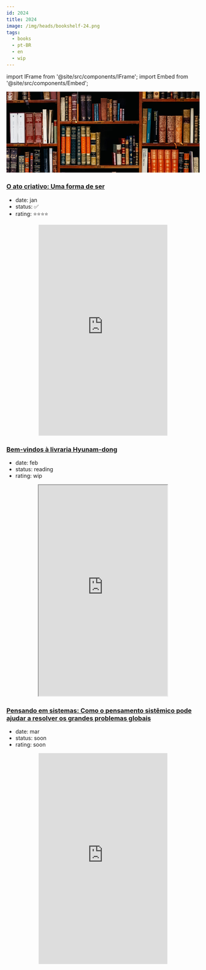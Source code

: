 ```yaml
---
id: 2024
title: 2024
image: /img/heads/bookshelf-24.png
tags:
  - books
  - pt-BR
  - en
  - wip
---
```


import IFrame from '@site/src/components/IFrame';
import Embed from '@site/src/components/Embed';

<div align="center">
<img width="720" src="../../img/heads/bookshelf-24.png" />
</div>

### [O ato criativo: Uma forma de ser](https://www.amazon.com.br/ato-criativo-Uma-forma-ser/dp/6555646748)

- date: jan
- status: ✅
- rating: ⭐⭐⭐⭐

<p align="center">
<IFrame sandbox="allow-scripts allow-same-origin allow-popups" width="336" height="550" frameborder="0" allowfullscreen src="https://ler.amazon.com.br/kp/card?asin=B0C8BF2GL6&preview=inline&linkCode=kpe&ref_=cm_sw_r_kb_dp_Q22CKX9QQ1TD6YVAYD6V" ></IFrame>
</p>

### [Bem-vindos à livraria Hyunam-dong](https://www.amazon.com.br/ato-criativo-Uma-forma-ser/dp/6555646748)

- date: feb
- status: reading
- rating: wip

<p align="center">
<IFrame sandbox="allow-scripts allow-same-origin allow-popups" width="336" height="550" frameborder="10" allowfullscreen src="https://ler.amazon.com.br/kp/card?asin=B0CCSJFPM1&preview=inline&linkCode=kpe&ref_=cm_sw_r_kb_dp_CCKV1HJG9CWXYZFV4AB7" ></IFrame>
</p>

### [Pensando em sistemas: Como o pensamento sistêmico pode ajudar a resolver os grandes problemas globais](https://www.amazon.com.br/Pensando-sistemas-pensamento-sist%C3%AAmico-problemas/dp/6555644524/ref=sr_1_1?crid=3TVZ0LADFD30M&dib=eyJ2IjoiMSJ9.xganMbUaZat8iPGTsA2ur2qvfwU09U9g0Qo2dlXaiXePHATv5IU3WKYexvTw_HWyIoN8hJE0oIbfKV2QYSOTVk14-ZnQ9jjSSao6wS-6d6dkaomkZRxXZgZyq_TcpnWUE7EUOPv5D_GK4z0Sphn52xKqWcN7AEVPX7AH617jpqTNLjx2mt0648YlWyxoWFuK84PNaEIMORbta7JNHPPHcTyYPEnLnrckX7sytTJ--to.cUFbeslcCzxgCCM-woNwsHnWXrTrzrSoK7NOxdv66Gs&dib_tag=se&keywords=pensando+em+sistemas&qid=1708956170&s=books&sprefix=pensando+em+sis%2Cstripbooks%2C221&sr=1-1)

- date: mar
- status: soon
- rating: soon

<p align="center">
<IFrame sandbox="allow-scripts allow-same-origin allow-popups" width="336" height="550" frameborder="0" allowfullscreen src="https://ler.amazon.com.br/kp/card?asin=B0B9Q54T6F&preview=inline&linkCode=kpe&ref_=cm_sw_r_kb_dp_0G70KWFQB1TNYDJYY9CM" ></IFrame>
</p>
